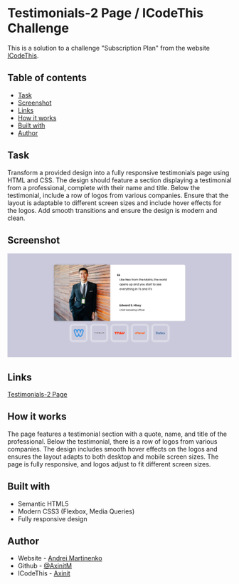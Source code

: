 # Testimonials-2 Page / ICodeThis Challenge

This is a solution to a challenge "Subscription Plan" from the website [ICodeThis](https://icodethis.com/modes/design-to-code/467/submissions).

## Table of contents
- [Task](#task)
- [Screenshot](#screenshot)
- [Links](#links)
- [How it works](#how-it-works)
- [Built with](#built-with)
- [Author](#author)

## Task

Transform a provided design into a fully responsive testimonials page using HTML and CSS. The design should feature a section displaying a testimonial from a professional, complete with their name and title. 
Below the testimonial, include a row of logos from various companies. Ensure that the layout is adaptable to different screen sizes and include hover effects for the logos. Add smooth transitions and ensure the design is modern and clean.


## Screenshot

![](./images/screenshot.png)

## Links

[Testimonials-2 Page](https://axinitm.github.io/Testimonials-2-Page-ICodeThis-Challenge/)

## How it works

The page features a testimonial section with a quote, name, and title of the professional.
Below the testimonial, there is a row of logos from various companies.
The design includes smooth hover effects on the logos and ensures the layout adapts to both desktop and mobile screen sizes.
The page is fully responsive, and logos adjust to fit different screen sizes.

## Built with

- Semantic HTML5
- Modern CSS3 (Flexbox, Media Queries)
- Fully responsive design

## Author

- Website - [Andrei Martinenko](https://www.frontender.biz)
- Github - [@AxinitM](https://github.com/AxinitM)
- ICodeThis - [Axinit](https://icodethis.com/Axinit)
